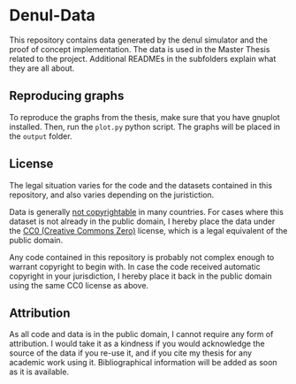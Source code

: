 Denul-Data
==========

This repository contains data generated by the denul simulator and the proof of concept implementation. The data is used in the Master Thesis related to the project. Additional READMEs in the subfolders explain what they are all about.

## Reproducing graphs
To reproduce the graphs from the thesis, make sure that you have gnuplot installed. Then, run the `plot.py` python script. The graphs will be placed in the `output` folder.

## License
The legal situation varies for the code and the datasets contained in this repository, and also varies depending on the juristiction. 

Data is generally [not copyrightable](http://datadryad.org/pages/faq#info-cc0) in many countries. For cases where this dataset is not already in the public domain, I hereby place the data under the [CC0 (Creative Commons Zero)](https://creativecommons.org/publicdomain/zero/1.0/) license, which is a legal equivalent of the public domain.

Any code contained in this repository is probably not complex enough to warrant copyright to begin with. In case the code received automatic copyright in your jurisdiction, I hereby place it back in the public domain using the same CC0 license as above.

## Attribution
As all code and data is in the public domain, I cannot require any form of attribution. I would take it as a kindness if you would acknowledge the source of the data if you re-use it, and if you cite my thesis for any academic work using it. Bibliographical information will be added as soon as it is available.

